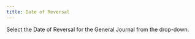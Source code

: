 ```yaml
---
title: Date of Reversal
---
```



Select the Date of Reversal for the General Journal from  the drop-down.

